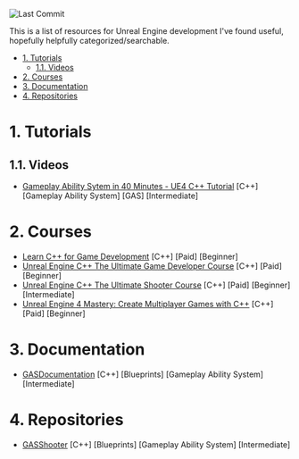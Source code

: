 ![Last Commit](https://img.shields.io/github/last-commit/mkenter/unreal-resources?style=flat-square)

This is a list of resources for Unreal Engine development I've found useful, hopefully helpfully categorized/searchable.

- [1. Tutorials](#1-tutorials)
  - [1.1. Videos](#11-videos)
- [2. Courses](#2-courses)
- [3. Documentation](#3-documentation)
- [4. Repositories](#4-repositories)

# 1. Tutorials

## 1.1. Videos

- [Gameplay Ability Sytem in 40 Minutes - UE4 C++ Tutorial](https://www.youtube.com/watch?v=Yub52f4ZUU0) [C++] [Gameplay Ability System] [GAS] [Intermediate]

# 2. Courses

- [Learn C++ for Game Development](https://www.udemy.com/course/learn-cpp-for-ue4-unit-1/) [C++] [Paid] [Beginner]
- [Unreal Engine C++ The Ultimate Game Developer Course](https://www.udemy.com/course/unreal-engine-the-ultimate-game-developer-course) [C++] [Paid] [Beginner]
- [Unreal Engine C++ The Ultimate Shooter Course](https://www.udemy.com/course/unreal-engine-the-ultimate-shooter-course) [C++] [Paid] [Beginner] [Intermediate]
- [Unreal Engine 4 Mastery: Create Multiplayer Games with C++](https://www.udemy.com/course/unrealengine-cpp) [C++] [Paid] [Beginner]

# 3. Documentation

- [GASDocumentation](https://github.com/tranek/GASDocumentation) [C++] [Blueprints] [Gameplay Ability System] [Intermediate]

# 4. Repositories

- [GASShooter](https://github.com/tranek/GASShooter) [C++] [Blueprints] [Gameplay Ability System] [Intermediate]
